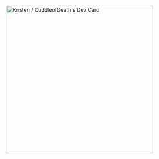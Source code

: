 <a href="https://app.daily.dev/Kristen"><img src="https://api.daily.dev/devcards/cdddb187247949ea9927552ff2d84565.png?r=gjt" width="400" alt="Kristen / CuddleofDeath's Dev Card"/></a>
